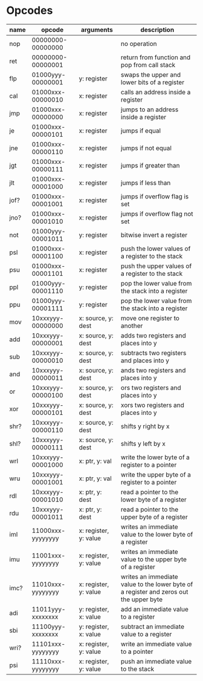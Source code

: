 # Opcodes

| name | opcode            | arguments             | description                                                                            |
|------|-------------------|-----------------------|----------------------------------------------------------------------------------------|
| nop  | 00000000-00000000 |                       | no operation                                                                           |
| ret  | 00000000-00000001 |                       | return from function and pop from call stack                                           |
| flp  | 01000yyy-00000001 | y: register           | swaps the upper and lower bits of a register                                           |
| cal  | 01000xxx-00000010 | x: register           | calls an address inside a register                                                     |
| jmp  | 01000xxx-00000000 | x: register           | jumps to an address inside a register                                                  |
| je   | 01000xxx-00000101 | x: register           | jumps if equal                                                                         |
| jne  | 01000xxx-00000110 | x: register           | jumps if not equal                                                                     |
| jgt  | 01000xxx-00000111 | x: register           | jumps if greater than                                                                  |
| jlt  | 01000xxx-00001000 | x: register           | jumps if less than                                                                     |
| jof? | 01000xxx-00001001 | x: register           | jumps if overflow flag is set                                                          |
| jno? | 01000xxx-00001010 | x: register           | jumps if overflow flag not set                                                         |
| not  | 01000yyy-00001011 | y: register           | bitwise invert a register                                                              |
| psl  | 01000xxx-00001100 | x: register           | push the lower values of a register to the stack                                       |
| psu  | 01000xxx-00001101 | x: register           | push the upper values of a register to the stack                                       |
| ppl  | 01000yyy-00001110 | y: register           | pop the lower value from the stack into a register                                     |
| ppu  | 01000yyy-00001111 | y: register           | pop the lower value from the stack into a register                                     |
| mov  | 10xxxyyy-00000000 | x: source, y: dest    | move one register to another                                                           |
| add  | 10xxxyyy-00000001 | x: source, y: dest    | adds two registers and places into y                                                   |
| sub  | 10xxxyyy-00000010 | x: source, y: dest    | subtracts two registers and places into y                                              |
| and  | 10xxxyyy-00000011 | x: source, y: dest    | ands two registers and places into y                                                   |
| or   | 10xxxyyy-00000100 | x: source, y: dest    | ors two registers and places into y                                                    |
| xor  | 10xxxyyy-00000101 | x: source, y: dest    | xors two registers and places into y                                                   |
| shr? | 10xxxyyy-00000110 | x: source, y: dest    | shifts y right by x                                                                    |
| shl? | 10xxxyyy-00000111 | x: source, y: dest    | shifts y left by x                                                                     |
| wrl  | 10xxxyyy-00001000 | x: ptr, y: val        | write the lower byte of a register to a pointer                                        |
| wru  | 10xxxyyy-00001001 | x: ptr, y: val        | write the upper byte of a register to a pointer                                        |
| rdl  | 10xxxyyy-00001010 | x: ptr, y: dest       | read a pointer to the lower byte of a register                                         |
| rdu  | 10xxxyyy-00001011 | x: ptr, y: dest       | read a pointer to the upper byte of a register                                         |
| iml  | 11000xxx-yyyyyyyy | x: register, y: value | writes an immediate value to the lower byte of a register                              |
| imu  | 11001xxx-yyyyyyyy | x: register, y: value | writes an immediate value to the upper byte of a register                              |
| imc? | 11010xxx-yyyyyyyy | x: register, y: value | writes an immediate value to the lower byte of a register and zeros out the upper byte |
| adi  | 11011yyy-xxxxxxxx | y: register, x: value | add an immediate value to a register                                                   |
| sbi  | 11100yyy-xxxxxxxx | y: register, x: value | subtract an immediate value to a register                                              |
| wri? | 11101xxx-yyyyyyyy | x: register, y: value | write an immediate value to a pointer                                                  |
| psi  | 11110xxx-yyyyyyyy | x: register, y: value | push an immediate value to the stack                                                   |